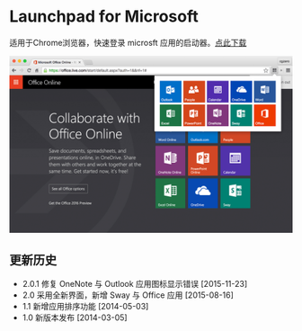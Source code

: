 # Launchpad for Microsoft

适用于Chrome浏览器，快速登录 microsft 应用的启动器。[点此下载](https://chrome.google.com/webstore/detail/dihbdjhdjmhgggkmebfndlfpbkammabk)

![](https://raw.githubusercontent.com/cgzero/launchpad-for-microsoft/master/tmp/screen-shot1.png)

## 更新历史

- 2.0.1 修复 OneNote 与 Outlook 应用图标显示错误 [2015-11-23]
- 2.0 采用全新界面，新增 Sway 与 Office 应用 [2015-08-16]
- 1.1 新增应用排序功能 [2014-05-03]
- 1.0 新版本发布 [2014-03-05]
